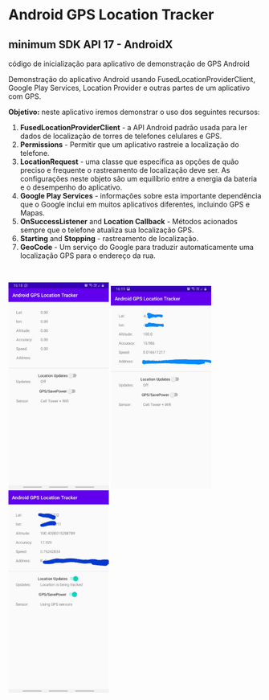 # Android GPS Location Tracker

## minimum SDK API 17 - AndroidX

código de inicialização para aplicativo de demonstração de GPS Android

Demonstração do aplicativo Android usando FusedLocationProviderClient, Google Play Services, Location Provider e outras partes de um aplicativo com GPS.

**Objetivo:** neste aplicativo iremos demonstrar o uso dos seguintes recursos:

1. **FusedLocationProviderClient** - a API Android padrão usada para ler dados de localização de torres de telefones celulares e GPS.
2. **Permissions** - Permitir que um aplicativo rastreie a localização do telefone.
3. **LocationRequest** - uma classe que especifica as opções de quão preciso e frequente o rastreamento de localização deve ser. As configurações neste objeto são um equilíbrio entre a energia da bateria e o desempenho do aplicativo.
4. **Google Play Services** - informações sobre esta importante dependência que o Google inclui em muitos aplicativos diferentes, incluindo GPS e Mapas.
5. **OnSuccessListener** and **Location Callback** - Métodos acionados sempre que o telefone atualiza sua localização GPS.
6. **Starting** and **Stopping**  - rastreamento de localização.
7. **GeoCode** - Um serviço do Google para traduzir automaticamente uma localização GPS para o endereço da rua.

<br/>

<img src="https://github.com/GabrielIFPB/Android_GPS_location_tracker/blob/master/Screenshot_20200929-161846_Android%20GPS%20Location%20Tracker.jpg" alt="" width="200"/> <img src="https://github.com/GabrielIFPB/Android_GPS_location_tracker/blob/master/Screenshot_20200929-162031_Android%20GPS%20Location%20Tracker.jpg" alt="" width="200"/> <img src="https://github.com/GabrielIFPB/Android_GPS_location_tracker/blob/master/20200929_162300.jpg" alt="" width="200"/>

